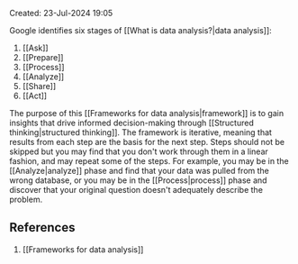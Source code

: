 Created: 23-Jul-2024 19:05

Google identifies six stages of [[What is data analysis?|data analysis]]:
1. [[Ask]]
2. [[Prepare]]
3. [[Process]]
4. [[Analyze]]
5. [[Share]]
6. [[Act]]

The purpose of this [[Frameworks for data analysis|framework]] is to gain insights that drive informed decision-making through [[Structured thinking|structured thinking]]. The framework is iterative, meaning that results from each step are the basis for the next step. Steps should not be skipped but you may find that you don't work through them in a linear fashion, and may repeat some of the steps. For example, you may be in the [[Analyze|analyze]] phase and find that your data was pulled from the wrong database, or you may be in the [[Process|process]] phase and discover that your original question doesn't adequately describe the problem.
## References
1. [[Frameworks for data analysis]]

